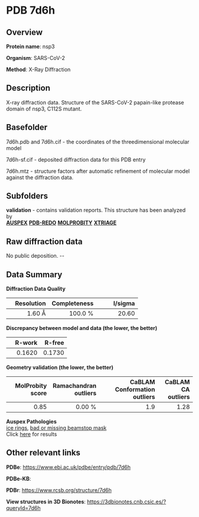# PDB 7d6h

## Overview

**Protein name**: nsp3

**Organism**: SARS-CoV-2

**Method**: X-Ray Diffraction

## Description

X-ray diffraction data. Structure of the SARS-CoV-2 papain-like protease domain of nsp3, C112S mutant.

## Basefolder

7d6h.pdb and 7d6h.cif - the coordinates of the threedimensional molecular model

7d6h-sf.cif - deposited diffraction data for this PDB entry

7d6h.mtz - structure factors after automatic refinement of molecular model against the diffraction data.

## Subfolders





**validation** - contains validation reports. This structure has been analyzed by <br>[**AUSPEX**](https://github.com/thorn-lab/coronavirus_structural_task_force/tree/master/pdb/nsp3/SARS-CoV-2/7d6h/validation/auspex) [**PDB-REDO**](https://github.com/thorn-lab/coronavirus_structural_task_force/tree/master/pdb/nsp3/SARS-CoV-2/7d6h/validation/pdb-redo) [**MOLPROBITY**](https://github.com/thorn-lab/coronavirus_structural_task_force/tree/master/pdb/nsp3/SARS-CoV-2/7d6h/validation/molprobity) [**XTRIAGE**](https://github.com/thorn-lab/coronavirus_structural_task_force/blob/master/pdb/nsp3/SARS-CoV-2/7d6h/validation/Xtriage_output.log)   



## Raw diffraction data

No public deposition. --<br> 

## Data Summary
**Diffraction Data Quality**

|   | Resolution | Completeness| I/sigma |
|---|-------------:|----------------:|--------------:|
|   |1.60 Å|100.0 %|<img width=50/>20.60|

**Discrepancy between model and data (the lower, the better)**

|   | **R-work**| **R-free**   
|---|-------------:|----------------:|           
||  0.1620|  0.1730|

**Geometry validation (the lower, the better)**

|   |**MolProbity<br>score**| **Ramachandran<br>outliers** | **CaBLAM<br>Conformation outliers** | **CaBLAM<br>CA outliers** |
|---|-------------:|----------------:|----------------:|----------------:|
||  0.85|  0.00 %|1.9|1.28|

**Auspex Pathologies**<br> [ice rings](https://www.auspex.de/pathol/#1), [bad or missing beamstop mask](https://www.auspex.de/pathol/#2)<br>Click [here](https://github.com/thorn-lab/coronavirus_structural_task_force/blob/master/pdb/nsp3/SARS-CoV-2/7d6h/validation/auspex/7d6h_auspex_comments.txt)  for results

 



## Other relevant links 
**PDBe**:  https://www.ebi.ac.uk/pdbe/entry/pdb/7d6h

**PDBe-KB**:  
 
**PDBr**: https://www.rcsb.org/structure/7d6h 

**View structures in 3D Bionotes**: https://3dbionotes.cnb.csic.es/?queryId=7d6h

